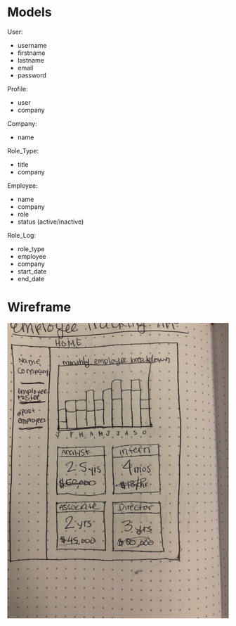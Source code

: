 # Models

User:

- username
- firstname
- lastname
- email
- password

Profile:

- user
- company

Company:

- name

Role_Type:

- title
- company

Employee:

- name
- company
- role
- status (active/inactive)

Role_Log:

- role_type
- employee
- company
- start_date
- end_date

# Wireframe

![Home Page](./Wireframe.jpg)
